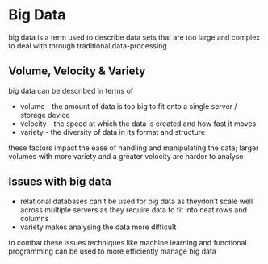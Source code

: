 # Big Data
big data is a term used to describe data sets that are too large and complex to deal with through traditional data-processing
## Volume, Velocity & Variety
big data can be described in terms of
- volume - the amount of data is too big to fit onto a single server / storage device
- velocity - the speed at which the data is created and how fast it moves
- variety - the diversity of data in its format and structure

these factors impact the ease of handling and manipulating the data; larger volumes with more variety and a greater velocity are harder to analyse
## Issues with big data
- relational databases can't be used for big data as theydon’t scale well across multiple servers as they require data to fit into neat rows and columns
- variety makes analysing the data more difficult

to combat these issues techniques like machine learning and functional programming can be used to more efficiently manage big data
